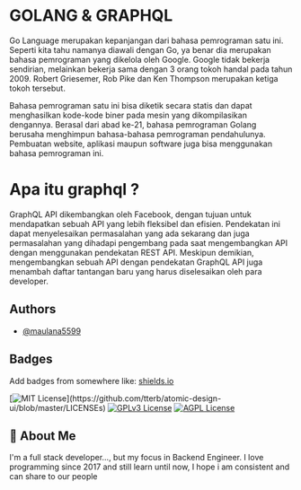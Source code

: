 
# GOLANG & GRAPHQL
Go Language merupakan kepanjangan dari bahasa pemrograman satu ini. Seperti kita tahu namanya diawali dengan Go, ya benar dia merupakan bahasa pemrograman yang dikelola oleh Google. Google tidak bekerja sendirian, melainkan bekerja sama dengan 3 orang tokoh handal pada tahun 2009. Robert Griesemer, Rob Pike dan Ken Thompson merupakan ketiga tokoh tersebut.

Bahasa pemrograman satu ini bisa diketik secara statis dan dapat menghasilkan kode-kode biner pada mesin yang dikompilasikan dengannya. Berasal dari abad ke-21, bahasa pemrograman Golang berusaha menghimpun bahasa-bahasa pemrograman pendahulunya. Pembuatan website, aplikasi maupun software juga bisa menggunakan bahasa pemrograman ini.

# Apa itu graphql ?
GraphQL API dikembangkan oleh Facebook, dengan tujuan untuk mendapatkan sebuah API yang lebih fleksibel dan efisien. Pendekatan ini dapat menyelesaikan permasalahan yang ada sekarang dan juga permasalahan yang dihadapi pengembang pada saat mengembangkan API dengan menggunakan pendekatan REST API. Meskipun demikian, mengembangkan sebuah API dengan pendekatan GraphQL API juga menambah daftar tantangan baru yang harus diselesaikan oleh para developer.
## Authors

- [@maulana5599](https://github.com/maulana5599/)


## Badges

Add badges from somewhere like: [shields.io](https://shields.io/)

[![MIT License](https://img.shields.io/apm/l/atomic-design-ui.svg?)](https://github.com/tterb/atomic-design-ui/blob/master/LICENSEs)
[![GPLv3 License](https://img.shields.io/badge/License-GPL%20v3-yellow.svg)](https://opensource.org/licenses/)
[![AGPL License](https://img.shields.io/badge/license-AGPL-blue.svg)](http://www.gnu.org/licenses/agpl-3.0)


## 🚀 About Me
I'm a full stack developer..., but my focus in Backend Engineer. I love programming since 2017 and still learn until now, I hope i am consistent and can share to our people 
